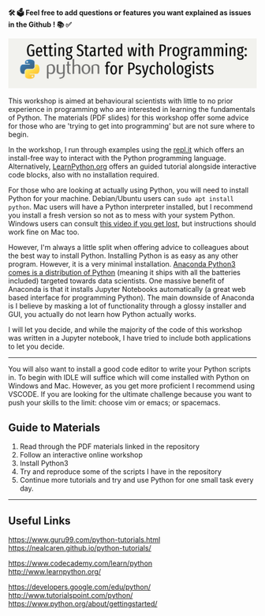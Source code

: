 **🛠 🗳 Feel free to add questions or features you want explained as issues in the Github ! 📚 ✅**

![Python for Behavioural Scientists](slides/ppp_banner.png)

This workshop is aimed at behavioural scientists with little to no prior experience in programming who are interested in
learning the fundamentals of Python. The materials (PDF slides) for this workshop offer some advice for those who are 'trying to get
into programming' but are not sure where to begin. 

In the workshop, I run through examples using the [repl.it](https://repl.it/) which offers an install-free way to
interact with the Python programming language. Alternatively, [LearnPython.org](https://www.learnpython.org/) offers an
guided tutorial alongside interactive code blocks, also with no installation required.

For those who are looking at actually using Python, you will need to install Python for your machine. Debian/Ubuntu
users can `sudo apt install python`. Mac users will have a Python interpreter installed, but I recommend you install a
fresh version so not as to mess with your system Python. Windows users can consult [this video if you get
lost](https://www.youtube.com/watch?v=IZj8hLrkABs), but instructions should work fine on Mac too.

However, I'm always a little split when offering advice to colleagues about the best way to install Python. Installing Python is
as easy as any other program. However, it is a very minimal installation. [Anaconda Python3 comes is a distribution of
Python](https://anaconda.org/anaconda/python) (meaning it ships with all the batteries included) targeted towards data
scientists. One massive benefit of Anaconda is that it installs Jupyter Notebooks automatically (a great web based
interface for programming Python). The main downside of Anaconda is I believe by masking a lot of functionality through
a glossy installer and GUI, you actually do not learn how Python actually works.

I will let you decide, and while the majority of the code of this workshop was written in a Jupyter notebook, I have
tried to include both applications to let you decide.

-------------------------------------------------------------------------------

You will also want to install a good code editor to write your Python scripts in. To begin with IDLE will suffice which
will come installed with Python on Windows and Mac. However, as you get more proficient I recommend using VSCODE. If you
are looking for the ultimate challenge because you want to push your skills to the limit: choose vim or emacs; or spacemacs.


## Guide to Materials

1. Read through the PDF materials linked in the repository
2. Follow an interactive online workshop
3. Install Python3
4. Try and reproduce some of the scripts I have in the repository
5. Continue more tutorials and try and use Python for one small task every day.

-------------------------------------------------------------------------------

## Useful Links

https://www.guru99.com/python-tutorials.html  
https://nealcaren.github.io/python-tutorials/  

https://www.codecademy.com/learn/python  
http://www.learnpython.org/  

https://developers.google.com/edu/python/  
http://www.tutorialspoint.com/python/  
https://www.python.org/about/gettingstarted/  


